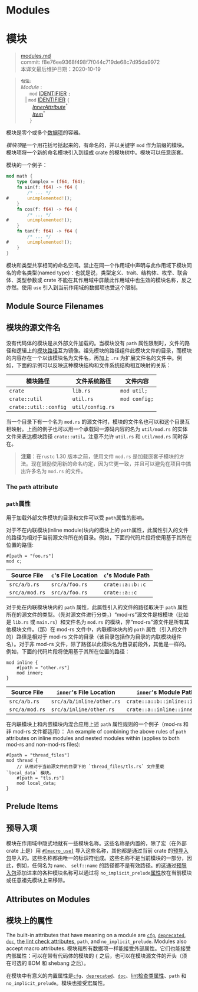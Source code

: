# Modules
# 模块

>[modules.md](https://github.com/rust-lang/reference/blob/master/src/items/modules.md)\
>commit: f8e76ee9368f498f7f044c719de68c7d95da9972 \
>本译文最后维护日期：2020-10-19


> **<sup>句法:</sup>**\
> _Module_ :\
> &nbsp;&nbsp; &nbsp;&nbsp; `mod` [IDENTIFIER] `;`\
> &nbsp;&nbsp; | `mod` [IDENTIFIER] `{`\
> &nbsp;&nbsp; &nbsp;&nbsp;&nbsp;&nbsp; [_InnerAttribute_]<sup>\*</sup>\
> &nbsp;&nbsp; &nbsp;&nbsp;&nbsp;&nbsp; [_Item_]<sup>\*</sup>\
> &nbsp;&nbsp; &nbsp;&nbsp; `}`

模块是零个或多个[数据项][items]的容器。

*模块项*是一个用花括号括起来的，有命名的，并以关键字 `mod` 作为前缀的模块。模块项将一个新的命名模块引入到组成 crate 的模块树中。模块可以任意嵌套。

模块的一个例子：

```rust
mod math {
    type Complex = (f64, f64);
    fn sin(f: f64) -> f64 {
        /* ... */
#       unimplemented!();
    }
    fn cos(f: f64) -> f64 {
        /* ... */
#       unimplemented!();
    }
    fn tan(f: f64) -> f64 {
        /* ... */
#       unimplemented!();
    }
}
```

模块和类型共享相同的命名空间。禁止在同一个作用域中声明与此作用域下模块同名的命名类型(named type)：也就是说，类型定义、trait、结构体、枚举、联合体、类型参数或 crate 不能在其作用域中屏蔽此作用域中也生效的模块名称，反之亦然。使用 `use` 引入到当前作用域的数据项也受这个限制。

## Module Source Filenames
## 模块的源文件名

没有代码体的模块是从外部文件加载的。当模块没有 `path` 属性限制时，文件的路径和逻辑上的[模块路径][module path]互为镜像。祖先模块的路径组件此模块文件的目录，而模块的内容存在一个以该模块名为文件名，再加上 `.rs` 为扩展文件名的文件中。例如，下面的示例可以反映这种模块结构和文件系统结构相互映射的关系：

模块路径               | 文件系统路径  | 文件内容
------------------------- | ---------------  | -------------
`crate`                   | `lib.rs`         | `mod util;`
`crate::util`             | `util.rs`        | `mod config;`
`crate::util::config`     | `util/config.rs` |

当一个目录下有一个名为 `mod.rs` 的源文件时，模块的文件名也可以和这个目录互相映射。上面的例子也可以用一个承载同一源码内容的名为 `util/mod.rs` 的实体文件来表达模块路径 `crate::util`。注意不允许 `util.rs` 和 `util/mod.rs` 同时存在。

> **注意**：在`rustc` 1.30 版本之前，使用文件 `mod.rs` 是加载嵌套子模块的方法。现在鼓励使用新的命名约定，因为它更一致，并且可以避免在项目中搞出许多名为 `mod.rs` 的文件。

### The `path` attribute
### `path`属性

用于加载外部文件模块的目录和文件可以受 `path`属性的影响。

对于不在内联模块(inline module)块内的模块上的 `path`属性，此属性引入的文件的路径为相对于当前源文件所在的目录。例如，下面的代码片段将使用基于其所在位置的路径:

<!-- ignore: requires external files -->
```rust,ignore
#[path = "foo.rs"]
mod c;
```

Source File    | `c`'s File Location | `c`'s Module Path
-------------- | ------------------- | ----------------------
`src/a/b.rs`   | `src/a/foo.rs`      | `crate::a::b::c`
`src/a/mod.rs` | `src/a/foo.rs`      | `crate::a::c`

对于处在内联模块块内的 `path` 属性，此属性引入的文件的路径取决于 `path` 属性所在的源文件的类型。（先对源文件进行分类，）“mod-rs”源文件是根模块（比如是 `lib.rs` 或 `main.rs`）和文件名为 `mod.rs` 的模块，非“mod-rs”源文件是所有其他模块文件。（那）在 mod-rs 文件中，内联模块块内的 `path` 属性（引入的文件的）路径是相对于 mod-rs 文件的目录（该目录包括作为目录的内联模块组件名）。对于非 mod-rs 文件，除了路径以此模块名为目录前段外，其他是一样的。例如，下面的代码片段将使用基于其所在位置的路径：

<!-- ignore: requires external files -->
```rust,ignore
mod inline {
    #[path = "other.rs"]
    mod inner;
}
```

Source File    | `inner`'s File Location   | `inner`'s Module Path
-------------- | --------------------------| ----------------------------
`src/a/b.rs`   | `src/a/b/inline/other.rs` | `crate::a::b::inline::inner`
`src/a/mod.rs` | `src/a/inline/other.rs`   | `crate::a::inline::inner`

在内联模块上和内嵌模块内混合应用上述 `path` 属性规则的一个例子（mod-rs 和非 mod-rs 文件都适用）：
An example of combining the above rules of `path` attributes on inline modules
and nested modules within (applies to both mod-rs and non-mod-rs files):

<!-- ignore: requires external files -->
```rust,ignore
#[path = "thread_files"]
mod thread {
    // 从相对于当前源文件的目录下的 `thread_files/tls.rs` 文件里载 `local_data` 模块。
    #[path = "tls.rs"]
    mod local_data;
}
```

## Prelude Items
## 预导入项

模块在作用域中隐式地就有一些模块名称。这些名称是内置的，除了宏（在外部crate 上是）用 [`#[macro_use]`][macro_use] 导入这些名称，其他都是通过当前 crate 的[预导入包][prelude]导入的。这些名称都由唯一的标识符组成。这些名称不是当前模块的一部分，因此，例如，任何名为 `name`、 `self::name` 的路径都不是有效路径。的这通过[预导入包][prelude]添加进来的各种模块名称可以通过将 `no_implicit_prelude`[属性][attribute]放在当前模块或任意祖先模块上来移除。

## Attributes on Modules
## 模块上的属性

The built-in attributes that have meaning on a module are [`cfg`],
[`deprecated`], [`doc`], [the lint check attributes], `path`, and
`no_implicit_prelude`. Modules also accept macro attributes.
模块和所有数据项一样能接受外部属性。它们也能接受内部属性：可以在带有代码体的模块的 `{` 之后，也可以在模块源文件的开头（须在可选的 BOM 和 shebang 之后）。

在模块中有意义的内置属性是[`cfg`]、[`deprecated`]、[`doc`]、[lint检查类属性][the lint check attributes]、`path` 和 `no_implicit_prelude`。模块也接受宏属性。

[_InnerAttribute_]: ../attributes.md
[_Item_]: ../items.md
[macro_use]: ../macros-by-example.md#the-macro_use-attribute
[`cfg`]: ../conditional-compilation.md
[`deprecated`]: ../attributes/diagnostics.md#the-deprecated-attribute
[`doc`]: ../../rustdoc/the-doc-attribute.html
[IDENTIFIER]: ../identifiers.md
[attribute]: ../attributes.md
[items]: ../items.md
[module path]: ../paths.md
[prelude]: ../crates-and-source-files.md#preludes-and-no_std
[the lint check attributes]: ../attributes/diagnostics.md#lint-check-attributes

<!-- 2020-10-16 -->
<!-- checked -->
